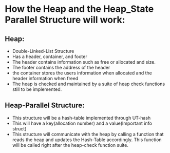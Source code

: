 # How the Heap and the Heap_State Parallel Structure will work:

## Heap:

- Double-Linked-List Structure
- Has a header, container, and footer
- The header contains information such as free or allocated and size.
- The footer contains the address of the header
- the container stores the users information when allocated and the header information when freed
- The heap is checked and maintained by a suite of heap check functions still to be implemented.

## Heap-Parallel Structure:
- This structure will be a hash-table implemented through UT-hash
- This will have a key(allocation number) and a value(Important info struct)
- This structure will communicate with the heap by calling a function that reads the heap and updates the Hash-Table accordingly. This function will be called right after the heap-check function suite.